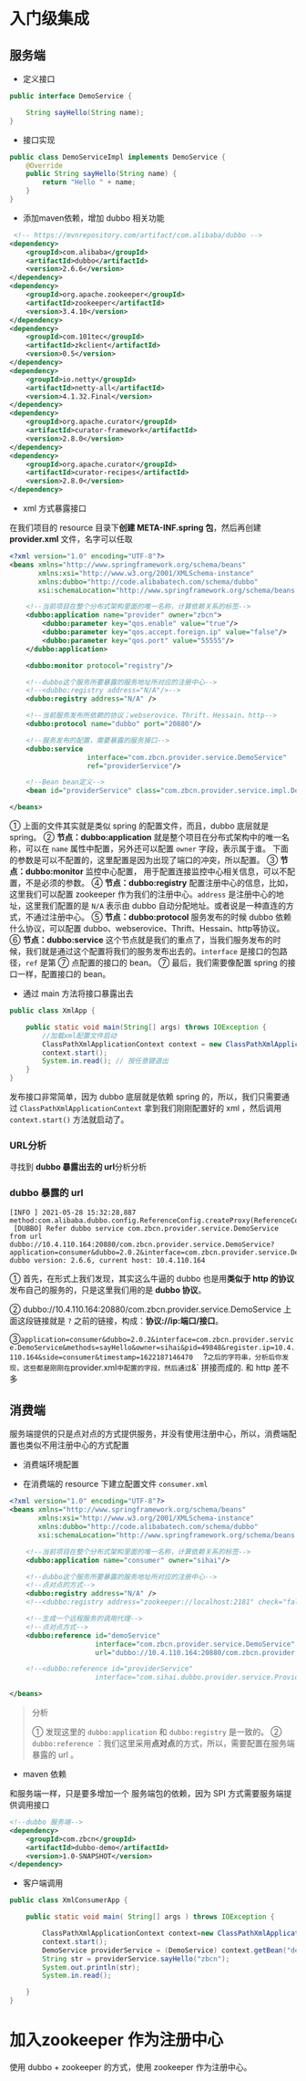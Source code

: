 # 入门级集成

## 服务端

- 定义接口

```java
public interface DemoService {

    String sayHello(String name);
}
```

- 接口实现

```java
public class DemoServiceImpl implements DemoService {
    @Override
    public String sayHello(String name) {
        return "Hello " + name;
    }
}
```

- 添加maven依赖，增加  dubbo 相关功能

```xml
 <!-- https://mvnrepository.com/artifact/com.alibaba/dubbo -->
<dependency>
    <groupId>com.alibaba</groupId>
    <artifactId>dubbo</artifactId>
    <version>2.6.6</version>
</dependency>
<dependency>
    <groupId>org.apache.zookeeper</groupId>
    <artifactId>zookeeper</artifactId>
    <version>3.4.10</version>
</dependency>
<dependency>
    <groupId>com.101tec</groupId>
    <artifactId>zkclient</artifactId>
    <version>0.5</version>
</dependency>
<dependency>
    <groupId>io.netty</groupId>
    <artifactId>netty-all</artifactId>
    <version>4.1.32.Final</version>
</dependency>
<dependency>
    <groupId>org.apache.curator</groupId>
    <artifactId>curator-framework</artifactId>
    <version>2.8.0</version>
</dependency>
<dependency>
    <groupId>org.apache.curator</groupId>
    <artifactId>curator-recipes</artifactId>
    <version>2.8.0</version>
</dependency>
```

- xml 方式暴露接口

在我们项目的 resource 目录下**创建 META-INF.spring 包**，然后再创建 **provider.xml** 文件，名字可以任取

```xml
<?xml version="1.0" encoding="UTF-8"?>
<beans xmlns="http://www.springframework.org/schema/beans"
       xmlns:xsi="http://www.w3.org/2001/XMLSchema-instance"
       xmlns:dubbo="http://code.alibabatech.com/schema/dubbo"
       xsi:schemaLocation="http://www.springframework.org/schema/beans        http://www.springframework.org/schema/beans/spring-beans.xsd        http://code.alibabatech.com/schema/dubbo        http://code.alibabatech.com/schema/dubbo/dubbo.xsd">

    <!--当前项目在整个分布式架构里面的唯一名称，计算依赖关系的标签-->
    <dubbo:application name="provider" owner="zbcn">
        <dubbo:parameter key="qos.enable" value="true"/>
        <dubbo:parameter key="qos.accept.foreign.ip" value="false"/>
        <dubbo:parameter key="qos.port" value="55555"/>
    </dubbo:application>

    <dubbo:monitor protocol="registry"/>

    <!--dubbo这个服务所要暴露的服务地址所对应的注册中心-->
    <!--<dubbo:registry address="N/A"/>-->
    <dubbo:registry address="N/A" />

    <!--当前服务发布所依赖的协议；webserovice、Thrift、Hessain、http-->
    <dubbo:protocol name="dubbo" port="20880"/>

    <!--服务发布的配置，需要暴露的服务接口-->
    <dubbo:service
                   interface="com.zbcn.provider.service.DemoService"
                   ref="providerService"/>

    <!--Bean bean定义-->
    <bean id="providerService" class="com.zbcn.provider.service.impl.DemoServiceImpl"/>

</beans>
```

① 上面的文件其实就是类似 spring 的配置文件，而且，dubbo 底层就是 spring。
② **节点：dubbo:application**
就是整个项目在分布式架构中的唯一名称，可以在 `name` 属性中配置，另外还可以配置 `owner` 字段，表示属于谁。
下面的参数是可以不配置的，这里配置是因为出现了端口的冲突，所以配置。
③ **节点：dubbo:monitor**
监控中心配置， 用于配置连接监控中心相关信息，可以不配置，不是必须的参数。
④ **节点：dubbo:registry**
配置注册中心的信息，比如，这里我们可以配置 zookeeper 作为我们的注册中心。`address` 是注册中心的地址，这里我们配置的是 `N/A` 表示由 dubbo 自动分配地址。或者说是一种直连的方式，不通过注册中心。
⑤ **节点：dubbo:protocol**
服务发布的时候 dubbo 依赖什么协议，可以配置 dubbo、webserovice、Thrift、Hessain、http等协议。
⑥ **节点：dubbo:service**
这个节点就是我们的重点了，当我们服务发布的时候，我们就是通过这个配置将我们的服务发布出去的。`interface` 是接口的包路径，`ref` 是第 ⑦ 点配置的接口的 bean。
⑦ 最后，我们需要像配置 spring 的接口一样，配置接口的 bean。

- 通过 main 方法将接口暴露出去

```java
public class XmlApp {

    public static void main(String[] args) throws IOException {
        //加载xml配置文件启动
        ClassPathXmlApplicationContext context = new ClassPathXmlApplicationContext("META-INF/spring/provider.xml");
        context.start();
        System.in.read(); // 按任意键退出
    }
}
```

发布接口非常简单，因为 dubbo 底层就是依赖 spring 的，所以，我们只需要通过 `ClassPathXmlApplicationContext` 拿到我们刚刚配置好的 xml ，然后调用 `context.start()` 方法就启动了。

### URL分析

寻找到  **dubbo 暴露出去的 url**分析分析

### dubbo 暴露的 url

```shell
[INFO ] 2021-05-28 15:32:28,887 method:com.alibaba.dubbo.config.ReferenceConfig.createProxy(ReferenceConfig.java:429)
 [DUBBO] Refer dubbo service com.zbcn.provider.service.DemoService from url dubbo://10.4.110.164:20880/com.zbcn.provider.service.DemoService?application=consumer&dubbo=2.0.2&interface=com.zbcn.provider.service.DemoService&methods=sayHello&owner=sihai&pid=49848&register.ip=10.4.110.164&side=consumer&timestamp=1622187146470, dubbo version: 2.6.6, current host: 10.4.110.164
```

① 首先，在形式上我们发现，其实这么牛逼的 dubbo 也是用**类似于 http 的协议**发布自己的服务的，只是这里我们用的是 **dubbo 协议**。

② dubbo://10.4.110.164:20880/com.zbcn.provider.service.DemoService 上面这段链接就是 `?` 之前的链接，构成：**协议://ip:端口/接口**。

③`application=consumer&dubbo=2.0.2&interface=com.zbcn.provider.service.DemoService&methods=sayHello&owner=sihai&pid=49848&register.ip=10.4.110.164&side=consumer&timestamp=1622187146470 ` ` `?` 之后的字符串，分析后你发现，这些都是刚刚在 `provider.xml` 中配置的字段，然后通过 `&` 拼接而成的. 和 http 差不多

## 消费端

服务端提供的只是点对点的方式提供服务，并没有使用注册中心，所以，消费端配置也类似不用注册中心的方式配置

- 消费端环境配置

- 在消费端的 resource 下建立配置文件 `consumer.xml`

```xml
<?xml version="1.0" encoding="UTF-8"?>
<beans xmlns="http://www.springframework.org/schema/beans"
       xmlns:xsi="http://www.w3.org/2001/XMLSchema-instance"
       xmlns:dubbo="http://code.alibabatech.com/schema/dubbo"
       xsi:schemaLocation="http://www.springframework.org/schema/beans        http://www.springframework.org/schema/beans/spring-beans.xsd        http://code.alibabatech.com/schema/dubbo        http://code.alibabatech.com/schema/dubbo/dubbo.xsd">

    <!--当前项目在整个分布式架构里面的唯一名称，计算依赖关系的标签-->
    <dubbo:application name="consumer" owner="sihai"/>

    <!--dubbo这个服务所要暴露的服务地址所对应的注册中心-->
    <!--点对点的方式-->
    <dubbo:registry address="N/A" />
    <!--<dubbo:registry address="zookeeper://localhost:2181" check="false"/>-->

    <!--生成一个远程服务的调用代理-->
    <!--点对点方式-->
    <dubbo:reference id="demoService"
                     interface="com.zbcn.provider.service.DemoService"
                     url="dubbo://10.4.110.164:20880/com.zbcn.provider.service.DemoService"/>

    <!--<dubbo:reference id="providerService"
                     interface="com.sihai.dubbo.provider.service.ProviderService"/>-->

</beans>
```

> 分析
>
> ① 发现这里的 `dubbo:application` 和 `dubbo:registry` 是一致的。
> ② `dubbo:reference` ：我们这里采用**点对点**的方式，所以，需要配置在服务端暴露的 url 。

- maven 依赖

和服务端一样，只是要多增加一个 服务端包的依赖，因为 SPI 方式需要服务端提供调用接口

```xml
<!--dubbo 服务端-->
<dependency>
    <groupId>com.zbcn</groupId>
    <artifactId>dubbo-demo</artifactId>
    <version>1.0-SNAPSHOT</version>
</dependency>
```

- 客户端调用

```java
public class XmlConsumerApp {

    public static void main( String[] args ) throws IOException {

        ClassPathXmlApplicationContext context=new ClassPathXmlApplicationContext("consumer.xml");
        context.start();
        DemoService providerService = (DemoService) context.getBean("demoService");
        String str = providerService.sayHello("zbcn");
        System.out.println(str);
        System.in.read();

    }
}
```

# 加入zookeeper 作为注册中心

使用 dubbo + zookeeper 的方式，使用 zookeeper 作为注册中心。

